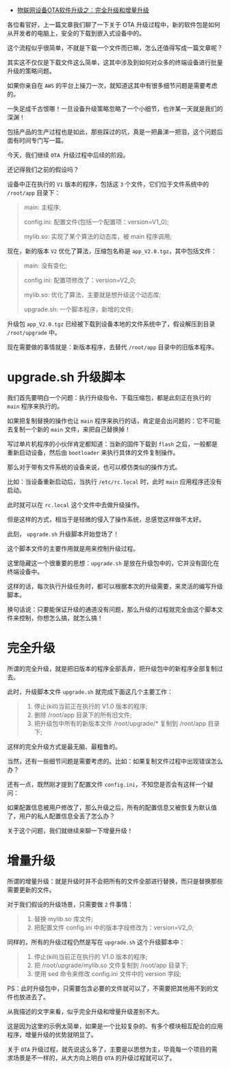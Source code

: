 - [物联网设备OTA软件升级之：完全升级和增量升级](https://www.cnblogs.com/sewain/p/14856205.html)

各位看官好，上一篇文章我们聊了一下关于 OTA 升级过程中，新的软件包是如何从开发者的电脑上，安全的下载到嵌入式设备中的。

这个流程似乎很简单，不就是下载一个文件而已嘛，怎么还值得写成一篇文章呢？

其实这不仅仅是下载文件这么简单，这其中涉及到如何对众多的终端设备进行批量升级的策略问题。

如果你亲自在 `AWS` 的平台上操刀一次，就知道这其中有很多细节问题是需要考虑的。

一失足成千古恨哪！一旦设备升级策略忽略了一个小细节，也许某一天就是我们的深渊！

包括产品的生产过程也是如此，那些踩过的坑，真是一把鼻涕一把泪，这个问题后面有时间专门写一篇。

今天，我们继续 `OTA `升级过程中后续的阶段。

还记得我们之前的假设吗？

设备中正在执行的 `V1` 版本的程序，包括这 `3` 个文件，它们位于文件系统中的 `/root/app` 目录下：

> main: 主程序;
>
> config.ini: 配置文件(包括一个配置项：version=V1_0);
>
> mylib.so: 实现了某个算法的动态库，被 main 程序调用;

现在，新的版本 `V2` 优化了算法，压缩包名称是 `app_V2.0.tgz`，其中包括文件：

> main: 没有变化;
>
> config.ini: 配置项修改了：version=V2_0;
>
> mylib.so: 优化了算法，主要就是想升级这个动态库;
>
> upgrade.sh: 一个脚本程序，新增的文件;

升级包 `app_V2.0.tgz` 已经被下载到设备本地的文件系统中了，假设解压到目录  `/root/upgrade` 中。

现在需要做的事情就是：新版本程序，去替代 `/root/app` 目录中的旧版本程序。

# upgrade.sh 升级脚本

我们首先要明白一个问题：执行升级指令、下载压缩包，都是此刻正在执行的 `main` 程序来执行的。

如果把复制替换的操作也让 `main` 程序来执行的话，肯定是会出问题的：它不可能去复制一个新的 `main` 文件，来把自己替换掉！

写过单片机程序的小伙伴肯定都知道：当新的固件下载到 `flash` 之后，一般都是重新启动设备，然后由 `bootloader` 来执行具体的文件复制操作。

那么对于带有文件系统的设备来说，也可以模仿类似的操作方式。

比如：当设备重新启动后，当执行 `/etc/rc.local` 时，此时 `main` 应用程序还没有启动。

此时就可以在 `rc.local` 这个文件中去做升级操作。

但是这样的方式，相当于是轻微的侵入了操作系统，总感觉这样做不太好。

此刻， `upgrade.sh` 升级脚本开始登场了！

这个脚本文件的主要作用就是用来控制升级过程。

这里隐藏这一个很重要的思想：`upgrade.sh` 是放在升级包中的，它并没有固化在终端设备中。

这样的话，每次执行升级任务时，都可以根据本次的升级需要，来灵活的编写升级脚本。

换句话说：只要能保证升级的通道没有问题，那么升级的过程就完全由这个脚本文件来控制，你想怎么搞，就怎么搞！

# 完全升级

所谓的完全升级，就是把旧版本的程序全部丢弃，把升级包中的新程序全部复制过去。

此时，升级脚本文件 `upgrade.sh` 就完成下面这几个主要工作：

> 1. 停止(kill)当前正在执行的 V1.0 版本的程序;
> 2. 删除 /root/app 目录下的所有旧文件;
> 3. 把升级包中所有的新版本文件 /root/upgrade/* 复制到 /root/app 目录下;

这样的完全升级方式是最无脑、最粗鲁的。

当然，还有一些细节问题是需要考虑的。比如：如果复制文件过程中出现错误怎么办？

还有一点，既然刚才提到了配置文件 `config.ini`，不知您是否会有这样一个疑问：

如果配置信息被用户修改了，那么升级之后，所有的配置信息又被恢复为默认值了，用户的私人配置信息全丢了怎么办？

关于这个问题，我们就继续来聊一下增量升级！

# 增量升级

所谓的增量升级：就是升级时并不会把所有的文件全部进行替换，而只是替换那些需要更新的文件。

对于我们假设的升级场景，只需要做 `2` 件事情：

> 1. 替换 mylib.so 库文件;
> 2. 把配置文件 config.ini 中的版本字段修改为：version=V2_0;

同样的，所有的升级过程仍然是写在 `upgrade.sh` 这个升级脚本中：

> 1. 停止(kill)当前正在执行的 V1.0 版本的程序;
> 2. 把 /root/upgrade/mylib.so 文件复制到 /root/app 目录下;
> 3. 使用 sed 命令来修改 config.ini 文件中的 version 字段;

PS：此时升级包中，只需要包含必要的文件就可以了，不需要把其他用不到的文件也放进去了。

从我描述的文字来看，似乎完全升级和增量升级差别不大。

这是因为这里的示例太简单，如果是一个比较复杂的、有多个模块相互配合的应用程序，增量升级的优势就明显了。

关于 `OTA` 升级过程，就先说这么多了，主要是以思想为主，毕竟每一个项目的需求场景是不一样的，从大方向上明白 `OTA` 的升级过程就可以了。